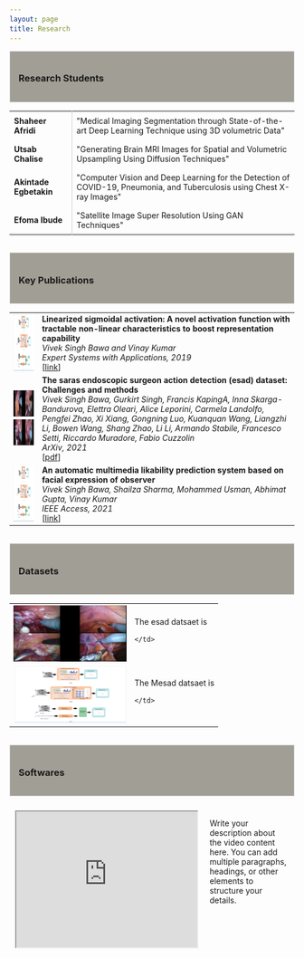 ```yaml
---
layout: page
title: Research
---
```


<head>
    <meta charset="UTF-8">
    <meta name="viewport" content="width=device-width, initial-scale=1.0">
    <title>Vivek Singh</title>
    <style>
        .table {
            width: 100%;
            border-collapse: collapse;
        }
        .table td {
            padding: 8px;
            border-right: 1px solid #ccc;
        }
        .table td:last-child {
            border-right: none;
        }
    </style>
</head>



<div style="border: 1px solid #ddd; background-color: #a19f95; padding: 15px; margin-bottom: 15px;">
    <h3>Research Students</h3>
</div>

<table class="table">
    <tr>
        <td><strong>Shaheer Afridi</strong></td>
        <td>"Medical Imaging Segmentation through State-of-the-art Deep Learning Technique using 3D volumetric Data"</td>
    </tr>
    <tr>
        <td><strong>Utsab Chalise</strong></td>
        <td>"Generating Brain MRI Images for Spatial and Volumetric Upsampling Using Diffusion Techniques"</td>
    </tr>
    <tr>
        <td><strong>Akintade Egbetakin</strong></td>
        <td>"Computer Vision and Deep Learning for the Detection of COVID-19, Pneumonia, and Tuberculosis using Chest X-ray Images"</td>
    </tr>
    <tr>
        <td><strong>Efoma Ibude</strong></td>
        <td>"Satellite Image Super Resolution Using GAN Techniques"</td>
    </tr>
</table>

<br>


<div style="border: 1px solid #ddd; background-color: #a19f95; padding: 15px; margin-bottom: 15px;">
    <h3>Key Publications</h3>
</div>


<table border="0" rules=none cellspacing="0" cellpadding="0">
<tr rules=none>
    <td>
        <img width="200" height="100" src="/assets/img/paper/facial.png">
    </td>
    <td>
        <b> Linearized sigmoidal activation: A novel activation function with tractable non-linear characteristics to boost representation capability</b> <br>
        <i>  Vivek Singh Bawa and Vinay Kumar </i> <br>
        <i> Expert Systems with Applications, 2019 </i> <br>
        [<a href="https://www.sciencedirect.com/science/article/pii/S0957417418307619">link</a>] 
    </td>
</tr>
<tr rules=none>
    <td>
        <img width="200" height="100" src="/assets/img/paper/esad.png">
    </td>
    <td>
        <b> The saras endoscopic surgeon action detection (esad) dataset: Challenges and methods</b> <br>
        <i> Vivek Singh Bawa, Gurkirt Singh, Francis KapingA, Inna Skarga-Bandurova, Elettra Oleari, Alice Leporini, Carmela Landolfo, Pengfei Zhao, Xi Xiang, Gongning Luo, Kuanquan Wang, Liangzhi Li, Bowen Wang, Shang Zhao, Li Li, Armando Stabile, Francesco Setti, Riccardo Muradore, Fabio Cuzzolin</i> <br>
        <i> ArXiv, 2021 </i> <br>
        [<a href="https://arxiv.org/pdf/2104.03178">pdf</a>] 
    </td>
</tr>
<tr rules=none>
    <td>
        <img width="200" height="100" src="/assets/img/paper/facial.png">
    </td>
    <td>
        <b>An automatic multimedia likability prediction system based on facial expression of observer</b> <br>
        <i>Vivek Singh Bawa, Shailza Sharma, Mohammed Usman, Abhimat Gupta, Vinay Kumar</i> <br>
        <i>IEEE Access, 2021 </i> <br>
        [<a href="https://ieeexplore.ieee.org/abstract/document/9504548">link</a>] 
    </td>
</tr>
</table>

<br>


<div style="border: 1px solid #ddd; background-color: #a19f95; padding: 15px; margin-bottom: 15px;">
    <h3>Datasets</h3>
</div>

<table border="0" rules=none cellspacing="0" cellpadding="0">

<tr rules=none>
    <td>
        <img width="200" height="100" src="/assets/img/paper/esad_dataset.png">
    </td>
    <td>
    The esad datsaet is 

    </td>
</tr>

<tr rules=none>
    <td>
        <img width="200" height="100" src="/assets/img/paper/facial.png">
    </td>
    <td>
    The Mesad datsaet is 

    </td>
</tr>
 
</table>

<br>


<div style="border: 1px solid #ddd; background-color: #a19f95; padding: 15px; margin-bottom: 15px;">
    <h3>Softwares</h3>
</div>


<div style= "display: flex; width: 100%;">
    <div style= "flex: 1; padding: 10px; width: 100%;">
        <iframe src="https://drive.google.com/file/d/1Ey32z2bgyEDJ0YEFsLnscKr91nQE6dvB/preview" width="320" height="240" allow="autoplay"></iframe>
    </div>
    <div style= "flex: 1; padding: 10px;">
        <p>Write your description about the video content here. You can add multiple paragraphs, headings, or other elements to structure your details.</p>
    </div>
</div>
